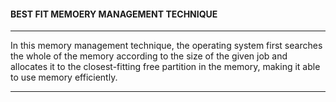 ####  BEST FIT MEMOERY MANAGEMENT TECHNIQUE
___
In this memory management technique, the operating system first searches the whole of the memory according to the size of the given job and allocates it to the closest-fitting free partition in the memory, making it able to use memory efficiently.

___
